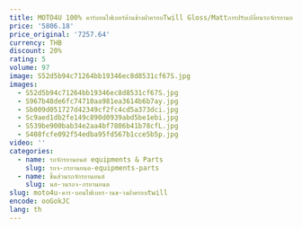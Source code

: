 ```yaml
---
title: MOTO4U 100% คาร์บอนไฟเบอร์ด้านข้างฝาครอบTwill Gloss/Mattการปรับเปลี่ยนรถจักรยานยนต์สําหรับYamaha MT07 MT-07 2018 2019 2020
price: '5806.18'
price_original: '7257.64'
currency: THB
discount: 20%
rating: 5
volume: 97
image: S52d5b94c71264bb19346ec8d8531cf67S.jpg
images:
  - S52d5b94c71264bb19346ec8d8531cf67S.jpg
  - S967b48de6fc74710aa981ea3614b6b7ay.jpg
  - Sb009d051727d42349cf2fc4cd5a373dci.jpg
  - Sc9aed1db2fe149c890d0939abd5be1ebi.jpg
  - S539be900bab34e2aa4bf7806b41b78cfL.jpg
  - S408fcfe092f54edba95fd567b1cce5b5p.jpg
video: ''
categories:
  - name: รถจักรยานยนต์ equipments & Parts
    slug: รถจ-กรยานยนต-equipments-parts
  - name: ชิ้นส่วนรถจักรยานยนต์
    slug: นส-วนรถจ-กรยานยนต
slug: moto4u-คาร-บอนไฟเบอร-านข-างฝาครอบtwill
encode: ooGokJC
lang: th
---
```

  